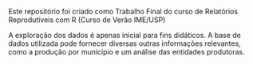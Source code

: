 Este repositório foi criado como Trabalho Final do curso de Relatórios Reprodutíveis com R (Curso de Verão IME/USP)

A exploração dos dados é apenas inicial para fins didáticos. A base de dados utilizada pode fornecer diversas outras informações relevantes, como a produção por município e um análise das entidades produtoras.
